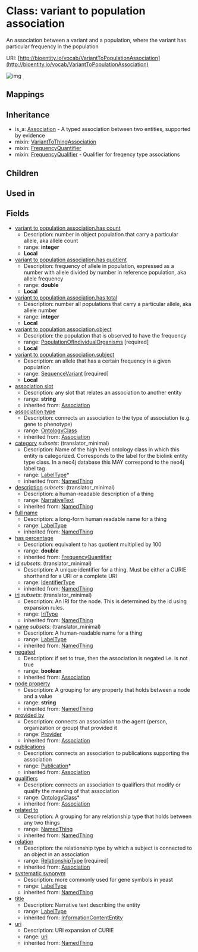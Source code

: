 # Class: variant to population association


An association between a variant and a population, where the variant has particular frequency in the population

URI: [http://bioentity.io/vocab/VariantToPopulationAssociation](http://bioentity.io/vocab/VariantToPopulationAssociation)

![img](http://yuml.me/diagram/nofunky;dir:TB/class/\[VariantToPopulationAssociation|has_quotient:double%20%3F;has_count:integer%20%3F;has_total:integer%20%3F;id(i):identifier_type%20%3F;name(i):label_type%20%3F;category(i):label_type%20*;uri(i):uri%20%3F;node_property(i):string%20%3F;iri(i):iri_type%20%3F;full_name(i):label_type%20%3F;description(i):narrative_text%20%3F;systematic_synonym(i):label_type%20%3F;title(i):label_type%20%3F;negated(i):boolean%20%3F;association_slot(i):string%20%3F;has_percentage(i):double%20%3F]-%20provided%20by(i)%20%3F>\[Provider],%20\[VariantToPopulationAssociation]-%20publications(i)%20*>\[Publication],%20\[VariantToPopulationAssociation]-%20qualifiers(i)%20*>\[OntologyClass],%20\[VariantToPopulationAssociation]-%20relation(i)>\[RelationshipType],%20\[VariantToPopulationAssociation]-%20association%20type(i)%20%3F>\[OntologyClass],%20\[VariantToPopulationAssociation]-%20related%20to(i)%20%3F>\[NamedThing],%20\[VariantToPopulationAssociation]-%20object>\[PopulationOfIndividualOrganisms],%20\[VariantToPopulationAssociation]-%20subject>\[SequenceVariant],%20\[VariantToPopulationAssociation]uses%20-.->\[VariantToThingAssociation],%20\[VariantToPopulationAssociation]uses%20-.->\[FrequencyQuantifier],%20\[VariantToPopulationAssociation]uses%20-.->\[FrequencyQualifier],%20\[Association]^-\[VariantToPopulationAssociation])
## Mappings

## Inheritance

 *  is_a: [Association](Association.md) - A typed association between two entities, supported by evidence
 *  mixin: [VariantToThingAssociation](VariantToThingAssociation.md)
 *  mixin: [FrequencyQuantifier](FrequencyQuantifier.md)
 *  mixin: [FrequencyQualifier](FrequencyQualifier.md) - Qualifier for freqency type associations
## Children

## Used in

## Fields

 * [variant to population association.has count](variant_to_population_association_has_count.md)
    * Description: number in object population that carry a particular allele, aka allele count
    * range: **integer**
    * __Local__
 * [variant to population association.has quotient](variant_to_population_association_has_quotient.md)
    * Description: frequency of allele in population, expressed as a number with allele divided by number in reference population, aka allele frequency
    * range: **double**
    * __Local__
 * [variant to population association.has total](variant_to_population_association_has_total.md)
    * Description: number all populations that carry a particular allele, aka allele number
    * range: **integer**
    * __Local__
 * [variant to population association.object](variant_to_population_association_object.md)
    * Description: the population that is observed to have the frequency
    * range: [PopulationOfIndividualOrganisms](PopulationOfIndividualOrganisms.md) [required]
    * __Local__
 * [variant to population association.subject](variant_to_population_association_subject.md)
    * Description: an allele that has a certain frequency in a given population
    * range: [SequenceVariant](SequenceVariant.md) [required]
    * __Local__
 * [association slot](association_slot.md)
    * Description: any slot that relates an association to another entity
    * range: **string**
    * inherited from: [Association](Association.md)
 * [association type](association_type.md)
    * Description: connects an association to the type of association (e.g. gene to phenotype)
    * range: [OntologyClass](OntologyClass.md)
    * inherited from: [Association](Association.md)
 * [category](category.md) *subsets*: (translator_minimal)
    * Description: Name of the high level ontology class in which this entity is categorized. Corresponds to the label for the biolink entity type class. In a neo4j database this MAY correspond to the neo4j label tag
    * range: [LabelType](LabelType.md)*
    * inherited from: [NamedThing](NamedThing.md)
 * [description](description.md) *subsets*: (translator_minimal)
    * Description: a human-readable description of a thing
    * range: [NarrativeText](NarrativeText.md)
    * inherited from: [NamedThing](NamedThing.md)
 * [full name](full_name.md)
    * Description: a long-form human readable name for a thing
    * range: [LabelType](LabelType.md)
    * inherited from: [NamedThing](NamedThing.md)
 * [has percentage](has_percentage.md)
    * Description: equivalent to has quotient multiplied by 100
    * range: **double**
    * inherited from: [FrequencyQuantifier](FrequencyQuantifier.md)
 * [id](id.md) *subsets*: (translator_minimal)
    * Description: A unique identifier for a thing. Must be either a CURIE shorthand for a URI or a complete URI
    * range: [IdentifierType](IdentifierType.md)
    * inherited from: [NamedThing](NamedThing.md)
 * [iri](iri.md) *subsets*: (translator_minimal)
    * Description: An IRI for the node. This is determined by the id using expansion rules.
    * range: [IriType](IriType.md)
    * inherited from: [NamedThing](NamedThing.md)
 * [name](name.md) *subsets*: (translator_minimal)
    * Description: A human-readable name for a thing
    * range: [LabelType](LabelType.md)
    * inherited from: [NamedThing](NamedThing.md)
 * [negated](negated.md)
    * Description: if set to true, then the association is negated i.e. is not true
    * range: **boolean**
    * inherited from: [Association](Association.md)
 * [node property](node_property.md)
    * Description: A grouping for any property that holds between a node and a value
    * range: **string**
    * inherited from: [NamedThing](NamedThing.md)
 * [provided by](provided_by.md)
    * Description: connects an association to the agent (person, organization or group) that provided it
    * range: [Provider](Provider.md)
    * inherited from: [Association](Association.md)
 * [publications](publications.md)
    * Description: connects an association to publications supporting the association
    * range: [Publication](Publication.md)*
    * inherited from: [Association](Association.md)
 * [qualifiers](qualifiers.md)
    * Description: connects an association to qualifiers that modify or qualify the meaning of that association
    * range: [OntologyClass](OntologyClass.md)*
    * inherited from: [Association](Association.md)
 * [related to](related_to.md)
    * Description: A grouping for any relationship type that holds between any two things
    * range: [NamedThing](NamedThing.md)
    * inherited from: [NamedThing](NamedThing.md)
 * [relation](relation.md)
    * Description: the relationship type by which a subject is connected to an object in an association
    * range: [RelationshipType](RelationshipType.md) [required]
    * inherited from: [Association](Association.md)
 * [systematic synonym](systematic_synonym.md)
    * Description: more commonly used for gene symbols in yeast
    * range: [LabelType](LabelType.md)
    * inherited from: [NamedThing](NamedThing.md)
 * [title](title.md)
    * Description: Narrative text describing the entity
    * range: [LabelType](LabelType.md)
    * inherited from: [InformationContentEntity](InformationContentEntity.md)
 * [uri](uri.md)
    * Description: URI expansion of CURIE
    * range: [uri](uri.md)
    * inherited from: [NamedThing](NamedThing.md)
